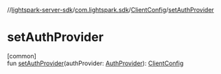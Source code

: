 //[lightspark-server-sdk](../../../index.md)/[com.lightspark.sdk](../index.md)/[ClientConfig](index.md)/[setAuthProvider](set-auth-provider.md)

# setAuthProvider

[common]\
fun [setAuthProvider](set-auth-provider.md)(authProvider: [AuthProvider](../../com.lightspark.sdk.auth/-auth-provider/index.md)): [ClientConfig](index.md)
